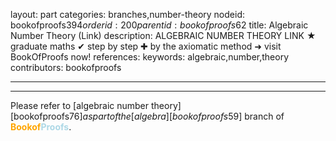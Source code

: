 layout: part
categories: branches,number-theory
nodeid: bookofproofs$394
orderid: 200
parentid: bookofproofs$62
title: Algebraic Number Theory (Link)
description: ALGEBRAIC NUMBER THEORY LINK &#9733; graduate maths &#10004; step by step &#10010; by the axiomatic method &#10140; visit BookOfProofs now!
references: 
keywords: algebraic,number,theory
contributors: bookofproofs

---


---

Please refer to [algebraic number theory][bookofproofs$76] as part of the [algebra][bookofproofs$59] branch of <strong><span style='color:orange'>Bookof</span><span style='color:lightblue'>Proofs</span></strong>.
